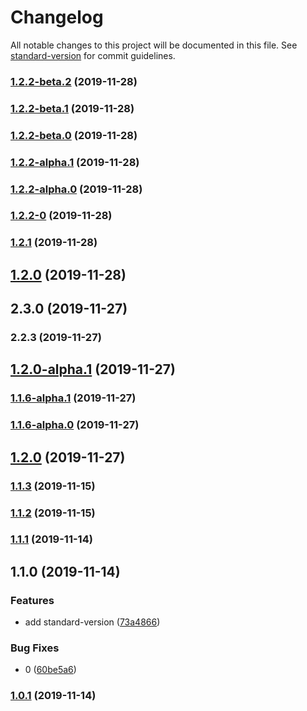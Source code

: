 # Changelog

All notable changes to this project will be documented in this file. See [standard-version](https://github.com/conventional-changelog/standard-version) for commit guidelines.

### [1.2.2-beta.2](https://github.com/Youmenomi/sv-test/compare/v1.2.2-beta.1...v1.2.2-beta.2) (2019-11-28)

### [1.2.2-beta.1](https://github.com/Youmenomi/sv-test/compare/v1.2.2-beta.0...v1.2.2-beta.1) (2019-11-28)

### [1.2.2-beta.0](https://github.com/Youmenomi/sv-test/compare/v1.2.2-alpha.1...v1.2.2-beta.0) (2019-11-28)

### [1.2.2-alpha.1](https://github.com/Youmenomi/sv-test/compare/v1.2.2-alpha.0...v1.2.2-alpha.1) (2019-11-28)

### [1.2.2-alpha.0](https://github.com/Youmenomi/sv-test/compare/v1.2.2-0...v1.2.2-alpha.0) (2019-11-28)

### [1.2.2-0](https://github.com/Youmenomi/sv-test/compare/v1.2.1...v1.2.2-0) (2019-11-28)

### [1.2.1](https://github.com/Youmenomi/sv-test/compare/v1.2.0...v1.2.1) (2019-11-28)

## [1.2.0](https://github.com/Youmenomi/sv-test/compare/v1.1.6-alpha.1...v1.2.0) (2019-11-28)

## 2.3.0 (2019-11-27)

### 2.2.3 (2019-11-27)

## [1.2.0-alpha.1](https://github.com/Youmenomi/sv-test/compare/v1.1.6-alpha.1...v1.2.0-alpha.1) (2019-11-27)

### [1.1.6-alpha.1](https://github.com/Youmenomi/sv-test/compare/v1.1.6-alpha.0...v1.1.6-alpha.1) (2019-11-27)

### [1.1.6-alpha.0](https://github.com/Youmenomi/sv-test/compare/v1.2.0-alpha.1...v1.1.6-alpha.0) (2019-11-27)

## [1.2.0](https://github.com/Youmenomi/sv-test/compare/v1.2.0-alpha.1...v1.2.0) (2019-11-27)

### [1.1.3](https://github.com/Youmenomi/sv-test/compare/v1.1.2...v1.1.3) (2019-11-15)

### [1.1.2](https://github.com/Youmenomi/sv-test/compare/v1.1.1...v1.1.2) (2019-11-15)

### [1.1.1](https://github.com/Youmenomi/sv-test/compare/v1.1.0...v1.1.1) (2019-11-14)

## 1.1.0 (2019-11-14)


### Features

* add standard-version ([73a4866](https://github.com/Youmenomi/sv-test/commit/73a48664dfdb6d37bf802d2c4c019edd08856b17))


### Bug Fixes

* 0 ([60be5a6](https://github.com/Youmenomi/sv-test/commit/60be5a6bc7b05d35686f9a25b71a9b39a0b835be))

### [1.0.1](https://github.com/Youmenomi/sv-test/compare/v1.0.0...v1.0.1) (2019-11-14)
